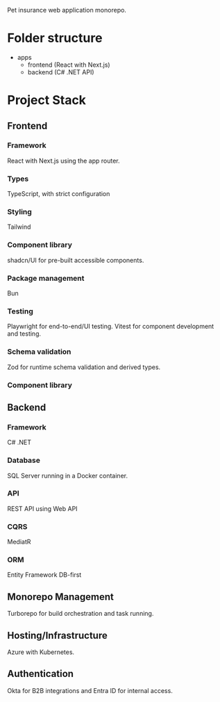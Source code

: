 Pet insurance web application monorepo.

# Folder structure

- apps
  - frontend (React with Next.js)
  - backend (C# .NET API)

# Project Stack

## Frontend

### Framework

React with Next.js using the app router.

### Types

TypeScript, with strict configuration

### Styling

Tailwind

### Component library

shadcn/UI for pre-built accessible components.

### Package management

Bun

### Testing

Playwright for end-to-end/UI testing. Vitest for component development and testing.

### Schema validation

Zod for runtime schema validation and derived types.

### Component library

## Backend

### Framework

C# .NET

### Database

SQL Server running in a Docker container.

### API

REST API using Web API

### CQRS

MediatR

### ORM

Entity Framework DB-first

## Monorepo Management

Turborepo for build orchestration and task running.

## Hosting/Infrastructure

Azure with Kubernetes.

## Authentication

Okta for B2B integrations and Entra ID for internal access.
